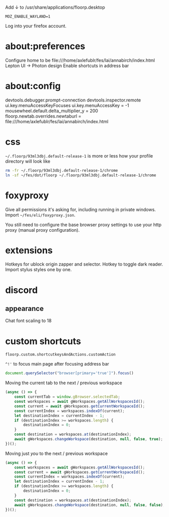 Add ↓ to /usr/share/applications/floorp.desktop
```
MOZ_ENABLE_WAYLAND=1
```

Log into your firefox account.

# about:preferences

Configure home to be file:///home/axlefublr/fes/lai/annabirch/index.html
Lepton UI → Photon design
Enable shortcuts in address bar

# about:config

devtools.debugger.prompt-connection
devtools.inspector.remote
ui.key.menuAccessKeyFocuses
ui.key.menuAccessKey = -1
mousewheel.default.delta_multiplier_y = 200
floorp.newtab.overrides.newtaburl = file:///home/axlefublr/fes/lai/annabirch/index.html

# css

`~/.floorp/93ml3dbj.default-release-1` is more or less how your profile directory will look like
```sh
rm -fr ~/.floorp/93ml3dbj.default-release-1/chrome
ln -sf ~/fes/dot/floorp ~/.floorp/93ml3dbj.default-release-1/chrome
```

# foxyproxy

Give all permissions it's asking for, including running in private windows.
Import `~/fes/eli/foxyproxy.json`.

You still need to configure the base browser proxy settings to use your http proxy (manual proxy configuration).

# extensions

Hotkeys for ublock origin zapper and selector.
Hotkey to toggle dark reader.
Import stylus styles one by one.

# discord

## appearance

Chat font scaling to 18

# custom shortcuts

```
floorp.custom.shortcutkeysAndActions.customAction
```

`^!'` to focus main page after focusing address bar
```js
document.querySelector("browser[primary='true']").focus()
```

Moving the current tab to the next / previous workspace
```js
(async () => {
    const currentTab = window.gBrowser.selectedTab;
    const workspaces = await gWorkspaces.getAllWorkspacesId();
    const current = await gWorkspaces.getCurrentWorkspaceId();
    const currentIndex = workspaces.indexOf(current);
    let destinationIndex = currentIndex - 1;
    if (destinationIndex >= workspaces.length) {
        destinationIndex = 0;
    }
    const destination = workspaces.at(destinationIndex);
    await gWorkspaces.changeWorkspace(destination, null, false, true);
})();
```

Moving just *you* to the next / previous workspace
```js
(async () => {
    const workspaces = await gWorkspaces.getAllWorkspacesId();
    const current = await gWorkspaces.getCurrentWorkspaceId();
    const currentIndex = workspaces.indexOf(current);
    let destinationIndex = currentIndex - 1;
    if (destinationIndex >= workspaces.length) {
        destinationIndex = 0;
    }
    const destination = workspaces.at(destinationIndex);
    await gWorkspaces.changeWorkspace(destination, null, false, false);
})();
```
